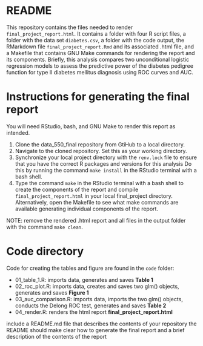 README
================

This repository contains the files needed to render
`final_project_report.html`. It contains a folder with four R script
files, a folder with the data set `diabetes.csv`, a folder with the code
output, the RMarkdown file `final_project_report.Rmd` and its associated
.html file, and a Makefile that contains GNU Make commands for rendering
the report and its components. Briefly, this analysis compares two
unconditional logistic regression models to assess the predictive power
of the diabetes pedigree function for type II diabetes mellitus
diagnosis using ROC curves and AUC.

# Instructions for generating the final report

You will need RStudio, bash, and GNU Make to render this report as
intended.

1.  Clone the data_550_final repository from GtiHub to a local
    directory.
2.  Navigate to the cloned repository. Set this as your working
    directory.  
3.  Synchronize your local project directory with the `renv.lock` file
    to ensure that you have the correct R packages and versions for this
    analysis Do this by running the command `make install` in the
    RStudio terminal with a bash shell.
4.  Type the command `make` in the RStudio terminal with a bash shell to
    create the components of the report and compile
    `final_project_report.html` in your local final_project directory.
    Alternatively, open the Makefile to see what make commands are
    available generating individual components of the report.

NOTE: remove the rendered .html report and all files in the output
folder with the command `make clean`.

# Code directory

Code for creating the tables and figure are found in the `code` folder:

- 01_table_1.R: imports data, generates and saves **Table 1**
- 02_roc_plot.R: imports data, creates and saves two glm() objects,
  generates and saves **Figure 1**
- 03_auc_comparison.R: imports data, imports the two glm() objects,
  conducts the Delong ROC test, generates and saves **Table 2**
- 04_render.R: renders the html report **final_project_report.html**

include a README.md file that describes the contents of your repository
the README should make clear how to generate the final report and a
brief description of the contents of the report
